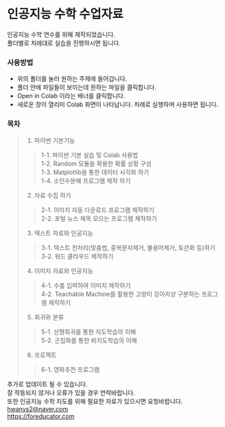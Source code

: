 # 인공지능 수학 수업자료
인공지능 수학 연수를 위해 제작되었습니다.  
폴더별로 차례대로 실습을 진행하시면 됩니다.  
### 사용방법
- 위의 폴더를 눌러 원하는 주제에 들어갑니다.
- 폴더 안에 파일들이 보이는데 원하는 파일을 클릭합니다.  
- Open in Colab 이라는 배너를 클릭합니다.
- 새로운 창이 열리미 Colab 화면이 나타납니다. 차례로 실행하며 사용하면 됩니다.

### 목차 
> 1. 파이썬 기본기능
> > 1-1. 파이썬 기본 실습 및 Colab 사용법  
> > 1-2. Random 모듈을 확용한 확률 상황 구성   
> > 1-3. Matplotlib을 통한 데이터 시각화 하기  
> > 1-4. 소인수분해 프로그램 제작 하기  
> 2. 자료 수집 하기  
> > 2-1. 이미지 자동 다운로드 프로그램 제작하기  
> > 2-2. 포털 뉴스 제목 모으는 프로그램 제작하기  
> 3. 텍스트 자료와 인공지능
> > 3-1. 텍스트 전처리(맞춤법, 중복문자제거, 불용어제거, 토큰화 등)하기  
> > 3-2. 워드 클라우드 제작하기  
> 4. 이미지 자료와 인공지능  
> > 4-1. 수를 입력하여 이미지 제작하기  
> > 4-2. Teachable Machine를 활용한 고양이 강아지상 구분하는 프로그램 제작하기
> 5. 회귀와 분류
> > 5-1. 선형회귀를 통한 지도학습의 이해  
> > 5-2. 군집화를 통한 비지도학습의 이해
> 6. 프로젝트
> > 6-1. 영화추천 프로그램
   
추가로 업데이트 될 수 있습니다.    
잘 작동되지 않거나 오류가 있을 경우 연락바랍니다.  
또한 인공지능 수학 지도를 위해 필요한 자료가 있으시면 요청바랍니다.  
hwanys2@naver.com  
https://foreducator.com
 
